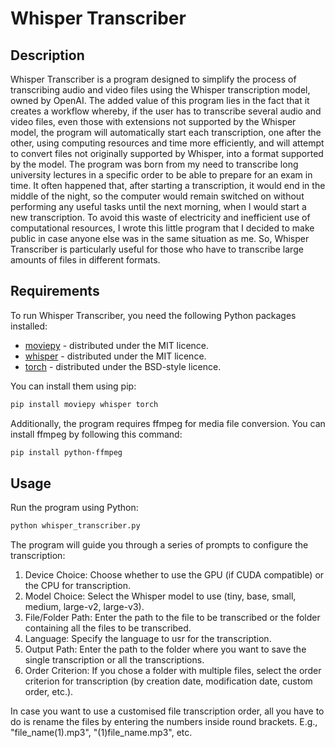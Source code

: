 # Whisper Transcriber

## Description

Whisper Transcriber is a program designed to simplify the process of transcribing audio and video files using the Whisper transcription model, owned by OpenAI.
The added value of this program lies in the fact that it creates a workflow whereby, if the user has to transcribe several audio and video files, even those with extensions not supported by the Whisper model, the program will automatically start each transcription, one after the other, using computing resources and time more efficiently, and will attempt to convert files not originally supported by Whisper, into a format supported by the model.
The program was born from my need to transcribe long university lectures in a specific order to be able to prepare for an exam in time. It often happened that, after starting a transcription, it would end in the middle of the night, so the computer would remain switched on without performing any useful tasks until the next morning, when I would start a new transcription. To avoid this waste of electricity and inefficient use of computational resources, I wrote this little program that I decided to make public in case anyone else was in the same situation as me.
So, Whisper Transcriber is particularly useful for those who have to transcribe large amounts of files in different formats.


## Requirements

To run Whisper Transcriber, you need the following Python packages installed:

- [moviepy](https://zulko.github.io/moviepy/) - distributed under the MIT licence.
- [whisper](https://github.com/openai/whisper) - distributed under the MIT licence.
- [torch](https://github.com/pytorch/pytorch) - distributed under the BSD-style licence.

You can install them using pip:

```bash
pip install moviepy whisper torch
```

Additionally, the program requires ffmpeg for media file conversion. You can install ffmpeg by following this command:

```bash
pip install python-ffmpeg
```

## Usage
Run the program using Python:

```bash
python whisper_transcriber.py
```

The program will guide you through a series of prompts to configure the transcription:

1. Device Choice: Choose whether to use the GPU (if CUDA compatible) or the CPU for transcription.
2. Model Choice: Select the Whisper model to use (tiny, base, small, medium, large-v2, large-v3).
3. File/Folder Path: Enter the path to the file to be transcribed or the folder containing all the files to be transcribed.
4. Language: Specify the language to usr for the transcription.
5. Output Path: Enter the path to the folder where you want to save the single transcription or all the transcriptions.
6. Order Criterion: If you chose a folder with multiple files, select the order criterion for transcription (by creation date, modification date, custom order, etc.).

In case you want to use a customised file transcription order, all you have to do is rename the files by entering the numbers inside round brackets.
E.g., "file_name(1).mp3", "(1)file_name.mp3", etc.

